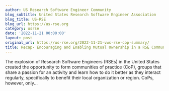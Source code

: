 ```yaml
---
author: US Research Software Engineer Community
blog_subtitle: United States Research Software Engineer Association
blog_title: US-RSE
blog_url: https://us-rse.org
category: usrse
date: '2022-11-21 00:00:00'
layout: post
original_url: https://us-rse.org/2022-11-21-vws-rse-cop-summary/
title: Recap- Encouraging and Enabling Mutual Ownership in a RSE Community of Practice
---
```


The explosion of Research Software Engineers (RSEs) in the United States created the opportunity to form communities of practice (CoP), groups that share a passion for an activity and learn how to do it better as they interact regularly, specifically to benefit their local organization or region. CoPs, however, only...